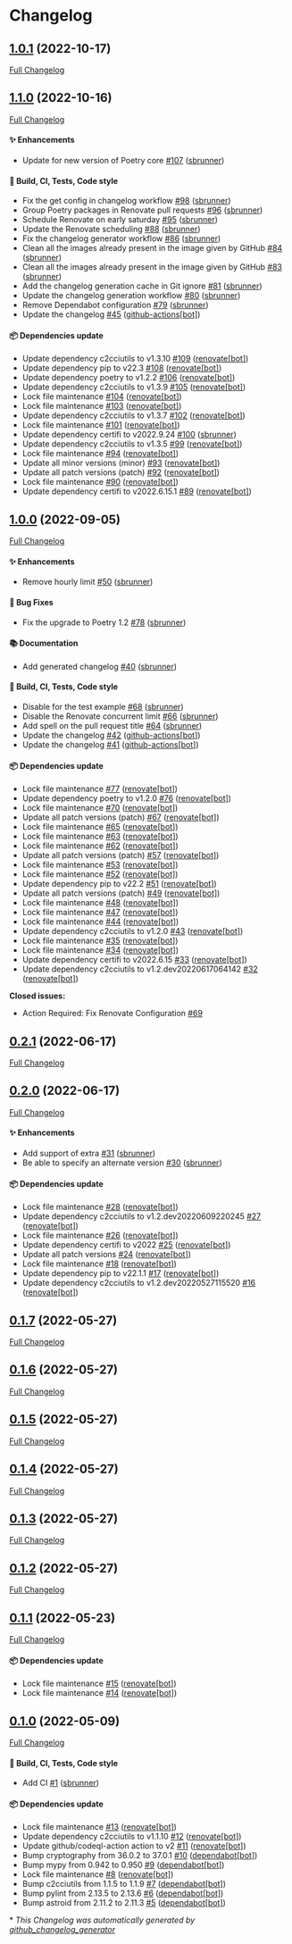 # Changelog

## [1.0.1](https://github.com/sbrunner/poetry-plugin-tweak-dependencies-version/tree/1.0.1) (2022-10-17)

[Full Changelog](https://github.com/sbrunner/poetry-plugin-tweak-dependencies-version/compare/1.1.0...1.0.1)

## [1.1.0](https://github.com/sbrunner/poetry-plugin-tweak-dependencies-version/tree/1.1.0) (2022-10-16)

[Full Changelog](https://github.com/sbrunner/poetry-plugin-tweak-dependencies-version/compare/1.0.0...1.1.0)

#### :sparkles: Enhancements

- Update for new version of Poetry core [\#107](https://github.com/sbrunner/poetry-plugin-tweak-dependencies-version/pull/107) ([sbrunner](https://github.com/sbrunner))

#### :wrench: Build, CI, Tests, Code style

- Fix the get config in changelog workflow [\#98](https://github.com/sbrunner/poetry-plugin-tweak-dependencies-version/pull/98) ([sbrunner](https://github.com/sbrunner))
- Group Poetry packages in Renovate pull requests [\#96](https://github.com/sbrunner/poetry-plugin-tweak-dependencies-version/pull/96) ([sbrunner](https://github.com/sbrunner))
- Schedule Renovate on early saturday [\#95](https://github.com/sbrunner/poetry-plugin-tweak-dependencies-version/pull/95) ([sbrunner](https://github.com/sbrunner))
- Update the Renovate scheduling [\#88](https://github.com/sbrunner/poetry-plugin-tweak-dependencies-version/pull/88) ([sbrunner](https://github.com/sbrunner))
- Fix the changelog generator workflow [\#86](https://github.com/sbrunner/poetry-plugin-tweak-dependencies-version/pull/86) ([sbrunner](https://github.com/sbrunner))
- Clean all the images already present in the image given by GitHub [\#84](https://github.com/sbrunner/poetry-plugin-tweak-dependencies-version/pull/84) ([sbrunner](https://github.com/sbrunner))
- Clean all the images already present in the image given by GitHub [\#83](https://github.com/sbrunner/poetry-plugin-tweak-dependencies-version/pull/83) ([sbrunner](https://github.com/sbrunner))
- Add the changelog generation cache in Git ignore [\#81](https://github.com/sbrunner/poetry-plugin-tweak-dependencies-version/pull/81) ([sbrunner](https://github.com/sbrunner))
- Update the changelog generation workflow [\#80](https://github.com/sbrunner/poetry-plugin-tweak-dependencies-version/pull/80) ([sbrunner](https://github.com/sbrunner))
- Remove Dependabot configuration [\#79](https://github.com/sbrunner/poetry-plugin-tweak-dependencies-version/pull/79) ([sbrunner](https://github.com/sbrunner))
- Update the changelog [\#45](https://github.com/sbrunner/poetry-plugin-tweak-dependencies-version/pull/45) ([github-actions[bot]](https://github.com/apps/github-actions))

#### :package: Dependencies update

- Update dependency c2cciutils to v1.3.10 [\#109](https://github.com/sbrunner/poetry-plugin-tweak-dependencies-version/pull/109) ([renovate[bot]](https://github.com/apps/renovate))
- Update dependency pip to v22.3 [\#108](https://github.com/sbrunner/poetry-plugin-tweak-dependencies-version/pull/108) ([renovate[bot]](https://github.com/apps/renovate))
- Update dependency poetry to v1.2.2 [\#106](https://github.com/sbrunner/poetry-plugin-tweak-dependencies-version/pull/106) ([renovate[bot]](https://github.com/apps/renovate))
- Update dependency c2cciutils to v1.3.9 [\#105](https://github.com/sbrunner/poetry-plugin-tweak-dependencies-version/pull/105) ([renovate[bot]](https://github.com/apps/renovate))
- Lock file maintenance [\#104](https://github.com/sbrunner/poetry-plugin-tweak-dependencies-version/pull/104) ([renovate[bot]](https://github.com/apps/renovate))
- Lock file maintenance [\#103](https://github.com/sbrunner/poetry-plugin-tweak-dependencies-version/pull/103) ([renovate[bot]](https://github.com/apps/renovate))
- Update dependency c2cciutils to v1.3.7 [\#102](https://github.com/sbrunner/poetry-plugin-tweak-dependencies-version/pull/102) ([renovate[bot]](https://github.com/apps/renovate))
- Lock file maintenance [\#101](https://github.com/sbrunner/poetry-plugin-tweak-dependencies-version/pull/101) ([renovate[bot]](https://github.com/apps/renovate))
- Update dependency certifi to v2022.9.24 [\#100](https://github.com/sbrunner/poetry-plugin-tweak-dependencies-version/pull/100) ([sbrunner](https://github.com/sbrunner))
- Update dependency c2cciutils to v1.3.5 [\#99](https://github.com/sbrunner/poetry-plugin-tweak-dependencies-version/pull/99) ([renovate[bot]](https://github.com/apps/renovate))
- Lock file maintenance [\#94](https://github.com/sbrunner/poetry-plugin-tweak-dependencies-version/pull/94) ([renovate[bot]](https://github.com/apps/renovate))
- Update all minor versions \(minor\) [\#93](https://github.com/sbrunner/poetry-plugin-tweak-dependencies-version/pull/93) ([renovate[bot]](https://github.com/apps/renovate))
- Update all patch versions \(patch\) [\#92](https://github.com/sbrunner/poetry-plugin-tweak-dependencies-version/pull/92) ([renovate[bot]](https://github.com/apps/renovate))
- Lock file maintenance [\#90](https://github.com/sbrunner/poetry-plugin-tweak-dependencies-version/pull/90) ([renovate[bot]](https://github.com/apps/renovate))
- Update dependency certifi to v2022.6.15.1 [\#89](https://github.com/sbrunner/poetry-plugin-tweak-dependencies-version/pull/89) ([renovate[bot]](https://github.com/apps/renovate))

## [1.0.0](https://github.com/sbrunner/poetry-plugin-tweak-dependencies-version/tree/1.0.0) (2022-09-05)

[Full Changelog](https://github.com/sbrunner/poetry-plugin-tweak-dependencies-version/compare/0.2.1...1.0.0)

#### :sparkles: Enhancements

- Remove hourly limit [\#50](https://github.com/sbrunner/poetry-plugin-tweak-dependencies-version/pull/50) ([sbrunner](https://github.com/sbrunner))

#### :bug: Bug Fixes

- Fix the upgrade to Poetry 1.2 [\#78](https://github.com/sbrunner/poetry-plugin-tweak-dependencies-version/pull/78) ([sbrunner](https://github.com/sbrunner))

#### :books: Documentation

- Add generated changelog [\#40](https://github.com/sbrunner/poetry-plugin-tweak-dependencies-version/pull/40) ([sbrunner](https://github.com/sbrunner))

#### :wrench: Build, CI, Tests, Code style

- Disable for the test example [\#68](https://github.com/sbrunner/poetry-plugin-tweak-dependencies-version/pull/68) ([sbrunner](https://github.com/sbrunner))
- Disable the Renovate concurrent limit [\#66](https://github.com/sbrunner/poetry-plugin-tweak-dependencies-version/pull/66) ([sbrunner](https://github.com/sbrunner))
- Add spell on the pull request title [\#64](https://github.com/sbrunner/poetry-plugin-tweak-dependencies-version/pull/64) ([sbrunner](https://github.com/sbrunner))
- Update the changelog [\#42](https://github.com/sbrunner/poetry-plugin-tweak-dependencies-version/pull/42) ([github-actions[bot]](https://github.com/apps/github-actions))
- Update the changelog [\#41](https://github.com/sbrunner/poetry-plugin-tweak-dependencies-version/pull/41) ([github-actions[bot]](https://github.com/apps/github-actions))

#### :package: Dependencies update

- Lock file maintenance [\#77](https://github.com/sbrunner/poetry-plugin-tweak-dependencies-version/pull/77) ([renovate[bot]](https://github.com/apps/renovate))
- Update dependency poetry to v1.2.0 [\#76](https://github.com/sbrunner/poetry-plugin-tweak-dependencies-version/pull/76) ([renovate[bot]](https://github.com/apps/renovate))
- Lock file maintenance [\#70](https://github.com/sbrunner/poetry-plugin-tweak-dependencies-version/pull/70) ([renovate[bot]](https://github.com/apps/renovate))
- Update all patch versions \(patch\) [\#67](https://github.com/sbrunner/poetry-plugin-tweak-dependencies-version/pull/67) ([renovate[bot]](https://github.com/apps/renovate))
- Lock file maintenance [\#65](https://github.com/sbrunner/poetry-plugin-tweak-dependencies-version/pull/65) ([renovate[bot]](https://github.com/apps/renovate))
- Lock file maintenance [\#63](https://github.com/sbrunner/poetry-plugin-tweak-dependencies-version/pull/63) ([renovate[bot]](https://github.com/apps/renovate))
- Lock file maintenance [\#62](https://github.com/sbrunner/poetry-plugin-tweak-dependencies-version/pull/62) ([renovate[bot]](https://github.com/apps/renovate))
- Update all patch versions \(patch\) [\#57](https://github.com/sbrunner/poetry-plugin-tweak-dependencies-version/pull/57) ([renovate[bot]](https://github.com/apps/renovate))
- Lock file maintenance [\#53](https://github.com/sbrunner/poetry-plugin-tweak-dependencies-version/pull/53) ([renovate[bot]](https://github.com/apps/renovate))
- Lock file maintenance [\#52](https://github.com/sbrunner/poetry-plugin-tweak-dependencies-version/pull/52) ([renovate[bot]](https://github.com/apps/renovate))
- Update dependency pip to v22.2 [\#51](https://github.com/sbrunner/poetry-plugin-tweak-dependencies-version/pull/51) ([renovate[bot]](https://github.com/apps/renovate))
- Update all patch versions \(patch\) [\#49](https://github.com/sbrunner/poetry-plugin-tweak-dependencies-version/pull/49) ([renovate[bot]](https://github.com/apps/renovate))
- Lock file maintenance [\#48](https://github.com/sbrunner/poetry-plugin-tweak-dependencies-version/pull/48) ([renovate[bot]](https://github.com/apps/renovate))
- Lock file maintenance [\#47](https://github.com/sbrunner/poetry-plugin-tweak-dependencies-version/pull/47) ([renovate[bot]](https://github.com/apps/renovate))
- Lock file maintenance [\#44](https://github.com/sbrunner/poetry-plugin-tweak-dependencies-version/pull/44) ([renovate[bot]](https://github.com/apps/renovate))
- Update dependency c2cciutils to v1.2.0 [\#43](https://github.com/sbrunner/poetry-plugin-tweak-dependencies-version/pull/43) ([renovate[bot]](https://github.com/apps/renovate))
- Lock file maintenance [\#35](https://github.com/sbrunner/poetry-plugin-tweak-dependencies-version/pull/35) ([renovate[bot]](https://github.com/apps/renovate))
- Lock file maintenance [\#34](https://github.com/sbrunner/poetry-plugin-tweak-dependencies-version/pull/34) ([renovate[bot]](https://github.com/apps/renovate))
- Update dependency certifi to v2022.6.15 [\#33](https://github.com/sbrunner/poetry-plugin-tweak-dependencies-version/pull/33) ([renovate[bot]](https://github.com/apps/renovate))
- Update dependency c2cciutils to v1.2.dev20220617064142 [\#32](https://github.com/sbrunner/poetry-plugin-tweak-dependencies-version/pull/32) ([renovate[bot]](https://github.com/apps/renovate))

**Closed issues:**

- Action Required: Fix Renovate Configuration [\#69](https://github.com/sbrunner/poetry-plugin-tweak-dependencies-version/issues/69)

## [0.2.1](https://github.com/sbrunner/poetry-plugin-tweak-dependencies-version/tree/0.2.1) (2022-06-17)

[Full Changelog](https://github.com/sbrunner/poetry-plugin-tweak-dependencies-version/compare/0.2.0...0.2.1)

## [0.2.0](https://github.com/sbrunner/poetry-plugin-tweak-dependencies-version/tree/0.2.0) (2022-06-17)

[Full Changelog](https://github.com/sbrunner/poetry-plugin-tweak-dependencies-version/compare/0.1.7...0.2.0)

#### :sparkles: Enhancements

- Add support of extra [\#31](https://github.com/sbrunner/poetry-plugin-tweak-dependencies-version/pull/31) ([sbrunner](https://github.com/sbrunner))
- Be able to specify an alternate version [\#30](https://github.com/sbrunner/poetry-plugin-tweak-dependencies-version/pull/30) ([sbrunner](https://github.com/sbrunner))

#### :package: Dependencies update

- Lock file maintenance [\#28](https://github.com/sbrunner/poetry-plugin-tweak-dependencies-version/pull/28) ([renovate[bot]](https://github.com/apps/renovate))
- Update dependency c2cciutils to v1.2.dev20220609220245 [\#27](https://github.com/sbrunner/poetry-plugin-tweak-dependencies-version/pull/27) ([renovate[bot]](https://github.com/apps/renovate))
- Lock file maintenance [\#26](https://github.com/sbrunner/poetry-plugin-tweak-dependencies-version/pull/26) ([renovate[bot]](https://github.com/apps/renovate))
- Update dependency certifi to v2022 [\#25](https://github.com/sbrunner/poetry-plugin-tweak-dependencies-version/pull/25) ([renovate[bot]](https://github.com/apps/renovate))
- Update all patch versions [\#24](https://github.com/sbrunner/poetry-plugin-tweak-dependencies-version/pull/24) ([renovate[bot]](https://github.com/apps/renovate))
- Lock file maintenance [\#18](https://github.com/sbrunner/poetry-plugin-tweak-dependencies-version/pull/18) ([renovate[bot]](https://github.com/apps/renovate))
- Update dependency pip to v22.1.1 [\#17](https://github.com/sbrunner/poetry-plugin-tweak-dependencies-version/pull/17) ([renovate[bot]](https://github.com/apps/renovate))
- Update dependency c2cciutils to v1.2.dev20220527115520 [\#16](https://github.com/sbrunner/poetry-plugin-tweak-dependencies-version/pull/16) ([renovate[bot]](https://github.com/apps/renovate))

## [0.1.7](https://github.com/sbrunner/poetry-plugin-tweak-dependencies-version/tree/0.1.7) (2022-05-27)

[Full Changelog](https://github.com/sbrunner/poetry-plugin-tweak-dependencies-version/compare/0.1.6...0.1.7)

## [0.1.6](https://github.com/sbrunner/poetry-plugin-tweak-dependencies-version/tree/0.1.6) (2022-05-27)

[Full Changelog](https://github.com/sbrunner/poetry-plugin-tweak-dependencies-version/compare/0.1.5...0.1.6)

## [0.1.5](https://github.com/sbrunner/poetry-plugin-tweak-dependencies-version/tree/0.1.5) (2022-05-27)

[Full Changelog](https://github.com/sbrunner/poetry-plugin-tweak-dependencies-version/compare/0.1.4...0.1.5)

## [0.1.4](https://github.com/sbrunner/poetry-plugin-tweak-dependencies-version/tree/0.1.4) (2022-05-27)

[Full Changelog](https://github.com/sbrunner/poetry-plugin-tweak-dependencies-version/compare/0.1.3...0.1.4)

## [0.1.3](https://github.com/sbrunner/poetry-plugin-tweak-dependencies-version/tree/0.1.3) (2022-05-27)

[Full Changelog](https://github.com/sbrunner/poetry-plugin-tweak-dependencies-version/compare/0.1.2...0.1.3)

## [0.1.2](https://github.com/sbrunner/poetry-plugin-tweak-dependencies-version/tree/0.1.2) (2022-05-27)

[Full Changelog](https://github.com/sbrunner/poetry-plugin-tweak-dependencies-version/compare/0.1.1...0.1.2)

## [0.1.1](https://github.com/sbrunner/poetry-plugin-tweak-dependencies-version/tree/0.1.1) (2022-05-23)

[Full Changelog](https://github.com/sbrunner/poetry-plugin-tweak-dependencies-version/compare/0.1.0...0.1.1)

#### :package: Dependencies update

- Lock file maintenance [\#15](https://github.com/sbrunner/poetry-plugin-tweak-dependencies-version/pull/15) ([renovate[bot]](https://github.com/apps/renovate))
- Lock file maintenance [\#14](https://github.com/sbrunner/poetry-plugin-tweak-dependencies-version/pull/14) ([renovate[bot]](https://github.com/apps/renovate))

## [0.1.0](https://github.com/sbrunner/poetry-plugin-tweak-dependencies-version/tree/0.1.0) (2022-05-09)

[Full Changelog](https://github.com/sbrunner/poetry-plugin-tweak-dependencies-version/compare/a4608ae0f4b11ff7657f3117ba924acfd7e8db30...0.1.0)

#### :wrench: Build, CI, Tests, Code style

- Add CI [\#1](https://github.com/sbrunner/poetry-plugin-tweak-dependencies-version/pull/1) ([sbrunner](https://github.com/sbrunner))

#### :package: Dependencies update

- Lock file maintenance [\#13](https://github.com/sbrunner/poetry-plugin-tweak-dependencies-version/pull/13) ([renovate[bot]](https://github.com/apps/renovate))
- Update dependency c2cciutils to v1.1.10 [\#12](https://github.com/sbrunner/poetry-plugin-tweak-dependencies-version/pull/12) ([renovate[bot]](https://github.com/apps/renovate))
- Update github/codeql-action action to v2 [\#11](https://github.com/sbrunner/poetry-plugin-tweak-dependencies-version/pull/11) ([renovate[bot]](https://github.com/apps/renovate))
- Bump cryptography from 36.0.2 to 37.0.1 [\#10](https://github.com/sbrunner/poetry-plugin-tweak-dependencies-version/pull/10) ([dependabot[bot]](https://github.com/apps/dependabot))
- Bump mypy from 0.942 to 0.950 [\#9](https://github.com/sbrunner/poetry-plugin-tweak-dependencies-version/pull/9) ([dependabot[bot]](https://github.com/apps/dependabot))
- Lock file maintenance [\#8](https://github.com/sbrunner/poetry-plugin-tweak-dependencies-version/pull/8) ([renovate[bot]](https://github.com/apps/renovate))
- Bump c2cciutils from 1.1.5 to 1.1.9 [\#7](https://github.com/sbrunner/poetry-plugin-tweak-dependencies-version/pull/7) ([dependabot[bot]](https://github.com/apps/dependabot))
- Bump pylint from 2.13.5 to 2.13.6 [\#6](https://github.com/sbrunner/poetry-plugin-tweak-dependencies-version/pull/6) ([dependabot[bot]](https://github.com/apps/dependabot))
- Bump astroid from 2.11.2 to 2.11.3 [\#5](https://github.com/sbrunner/poetry-plugin-tweak-dependencies-version/pull/5) ([dependabot[bot]](https://github.com/apps/dependabot))

\* _This Changelog was automatically generated by [github_changelog_generator](https://github.com/github-changelog-generator/github-changelog-generator)_
